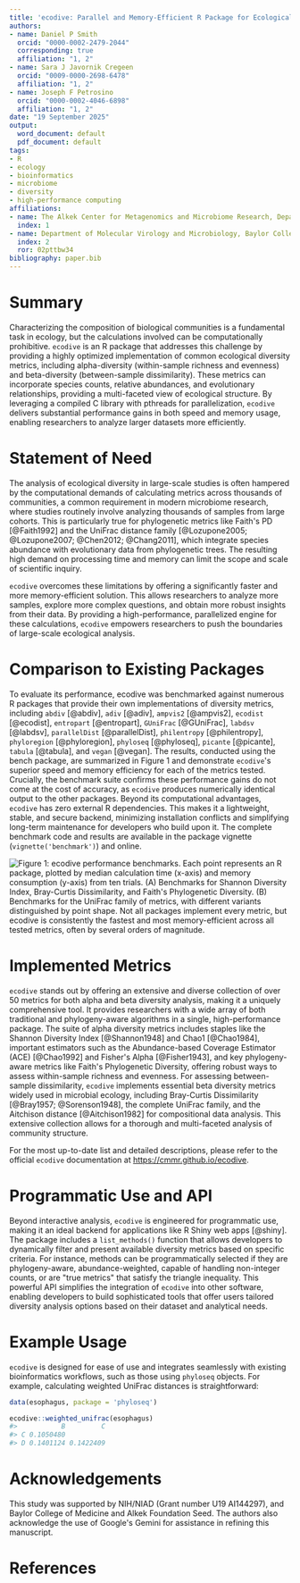 ```yaml
---
title: 'ecodive: Parallel and Memory-Efficient R Package for Ecological Diversity Analysis'
authors:
- name: Daniel P Smith
  orcid: "0000-0002-2479-2044"
  corresponding: true
  affiliation: "1, 2"
- name: Sara J Javornik Cregeen
  orcid: "0009-0000-2698-6478"
  affiliation: "1, 2"
- name: Joseph F Petrosino
  orcid: "0000-0002-4046-6898"
  affiliation: "1, 2"
date: "19 September 2025"
output:
  word_document: default
  pdf_document: default
tags:
- R
- ecology
- bioinformatics
- microbiome
- diversity
- high-performance computing
affiliations:
- name: The Alkek Center for Metagenomics and Microbiome Research, Department of Molecular Virology and Microbiology, Baylor College of Medicine, Houston, TX 77030, USA
  index: 1
- name: Department of Molecular Virology and Microbiology, Baylor College of Medicine, Houston, TX, USA
  index: 2
  ror: 02pttbw34
bibliography: paper.bib
---
```




# Summary

Characterizing the composition of biological communities is a fundamental task
in ecology, but the calculations involved can be computationally prohibitive.
`ecodive` is an R package that addresses this challenge by providing a highly
optimized implementation of common ecological diversity metrics, including
alpha-diversity (within-sample richness and evenness) and beta-diversity
(between-sample dissimilarity). These metrics can incorporate species counts,
relative abundances, and evolutionary relationships, providing a multi-faceted
view of ecological structure. By leveraging a compiled C library with pthreads
for parallelization, `ecodive` delivers substantial performance gains in both
speed and memory usage, enabling researchers to analyze larger datasets more
efficiently.



# Statement of Need

The analysis of ecological diversity in large-scale studies is often hampered by
the computational demands of calculating metrics across thousands of
communities, a common requirement in modern microbiome research, where studies
routinely involve analyzing thousands of samples from large cohorts. This is
particularly true for phylogenetic metrics like Faith's PD [@Faith1992] and the
UniFrac distance family [@Lozupone2005; @Lozupone2007; @Chen2012; @Chang2011],
which integrate species abundance with evolutionary data from phylogenetic
trees. The resulting high demand on processing time and memory can limit the
scope and scale of scientific inquiry.

`ecodive` overcomes these limitations by offering a significantly faster and
more memory-efficient solution. This allows researchers to analyze more samples,
explore more complex questions, and obtain more robust insights from their data.
By providing a high-performance, parallelized engine for these calculations,
`ecodive` empowers researchers to push the boundaries of large-scale ecological
analysis.



# Comparison to Existing Packages

To evaluate its performance, ecodive was benchmarked against numerous R packages
that provide their own implementations of diversity metrics, including `abdiv`
[@abdiv], `adiv` [@adiv], `ampvis2` [@ampvis2], `ecodist` [@ecodist],
`entropart` [@entropart], `GUniFrac` [@GUniFrac], `labdsv` [@labdsv],
`parallelDist` [@parallelDist], `philentropy` [@philentropy], `phyloregion`
[@phyloregion], `phyloseq` [@phyloseq], `picante` [@picante], `tabula`
[@tabula], and `vegan` [@vegan]. The results, conducted using the bench package,
are summarized in Figure 1 and demonstrate `ecodive`'s superior speed and memory
efficiency for each of the metrics tested. Crucially, the benchmark suite
confirms these performance gains do not come at the cost of accuracy, as
`ecodive` produces numerically identical output to the other packages. Beyond
its computational advantages, `ecodive` has zero external R dependencies. This
makes it a lightweight, stable, and secure backend, minimizing installation
conflicts and simplifying long-term maintenance for developers who build upon
it. The complete benchmark code and results are available in the package
vignette (`vignette('benchmark')`) and online.

![Figure 1: `ecodive` performance benchmarks. Each point represents an R package, plotted by median calculation time (x-axis) and memory consumption (y-axis) from ten trials. (A) Benchmarks for Shannon Diversity Index, Bray-Curtis Dissimilarity, and Faith's Phylogenetic Diversity. (B) Benchmarks for the UniFrac family of metrics, with different variants distinguished by point shape. Not all packages implement every metric, but `ecodive` is consistently the fastest and most memory-efficient across all tested metrics, often by several orders of magnitude.](figures/fig1.svg)



# Implemented Metrics

`ecodive` stands out by offering an extensive and diverse collection of over 50
metrics for both alpha and beta diversity analysis, making it a uniquely
comprehensive tool. It provides researchers with a wide array of both
traditional and phylogeny-aware algorithms in a single, high-performance
package. The suite of alpha diversity metrics includes staples like the Shannon
Diversity Index [@Shannon1948] and Chao1 [@Chao1984], important estimators such
as the Abundance-based Coverage Estimator (ACE) [@Chao1992] and Fisher's Alpha
[@Fisher1943], and key phylogeny-aware metrics like Faith's Phylogenetic
Diversity, offering robust ways to assess within-sample richness and evenness.
For assessing between-sample dissimilarity, `ecodive` implements essential beta
diversity metrics widely used in microbial ecology, including Bray-Curtis
Dissimilarity [@Bray1957; @Sorenson1948], the complete UniFrac family, and the
Aitchison distance [@Aitchison1982] for compositional data analysis. This
extensive collection allows for a thorough and multi-faceted analysis of
community structure.

For the most up-to-date list and detailed descriptions, please refer to the
official `ecodive` documentation at <https://cmmr.github.io/ecodive>.



# Programmatic Use and API

Beyond interactive analysis, `ecodive` is engineered for programmatic use,
making it an ideal backend for applications like R Shiny web apps [@shiny]. The
package includes a `list_methods()` function that allows developers to
dynamically filter and present available diversity metrics based on specific
criteria. For instance, methods can be programmatically selected if they are
phylogeny-aware, abundance-weighted, capable of handling non-integer counts, or
are "true metrics" that satisfy the triangle inequality. This powerful API
simplifies the integration of `ecodive` into other software, enabling developers
to build sophisticated tools that offer users tailored diversity analysis
options based on their dataset and analytical needs.



# Example Usage

`ecodive` is designed for ease of use and integrates seamlessly with existing
bioinformatics workflows, such as those using `phyloseq` objects. For example,
calculating weighted UniFrac distances is straightforward:

``` r
data(esophagus, package = 'phyloseq')

ecodive::weighted_unifrac(esophagus)
#>           B         C
#> C 0.1050480          
#> D 0.1401124 0.1422409
```



# Acknowledgements

This study was supported by NIH/NIAD (Grant number U19 AI144297), and Baylor
College of Medicine and Alkek Foundation Seed. The authors also acknowledge the
use of Google's Gemini for assistance in refining this manuscript.


# References
